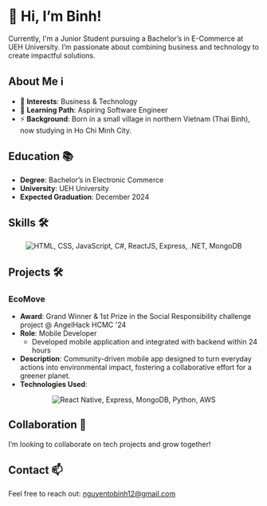 # 👋 Hi, I’m Binh!

Currently, I'm a Junior Student pursuing a Bachelor’s in E-Commerce at UEH University. I’m passionate about combining business and technology to create impactful solutions.

## About Me ℹ️
- 👀 **Interests**: Business & Technology
- 🌱 **Learning Path**: Aspiring Software Engineer
- ⚡ **Background**: Born in a small village in northern Vietnam (Thai Binh), now studying in Ho Chi Minh City.

## Education 📚
- **Degree**: Bachelor’s in Electronic Commerce
- **University**: UEH University
- **Expected Graduation**: December 2024

## Skills 🛠️
<div style="text-align: center;">
  <img src="https://skillicons.dev/icons?i=html,css,js,csharp,python,react,express,dotnet,mongodb,redux" alt="HTML, CSS, JavaScript, C#, ReactJS, Express, .NET, MongoDB" style="display: inline-block;" />
</div>

## Projects 🛠️
### EcoMove
- **Award**: Grand Winner & 1st Prize in the Social Responsibility challenge project @ AngelHack HCMC '24
- **Role**: Mobile Developer
  - Developed mobile application and integrated with backend within 24 hours
- **Description**: Community-driven mobile app designed to turn everyday actions into environmental impact, fostering a collaborative effort for a greener planet.
- **Technologies Used**:
<div style="text-align: center;">
  <img src="https://skillicons.dev/icons?i=react,express,mongodb,python,aws" alt="React Native, Express, MongoDB, Python, AWS" />
</div>

## Collaboration 💞
I’m looking to collaborate on tech projects and grow together!

## Contact 📫
Feel free to reach out: [nguyentobinh12@gmail.com](mailto:nguyentobinh12@gmail.com)
